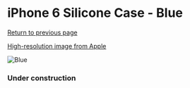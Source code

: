 # iPhone 6 Silicone Case - Blue

[Return to previous page](/iphone_6)

[High-resolution image from Apple](https://store.storeimages.cdn-apple.com/8756/as-images.apple.com/is/MGQJ2?wid=4500&hei=4500&fmt=png)

<div style="width: 384px"><img src="/everyphone/MGQJ2.png" alt="Blue"></div>

### Under construction
